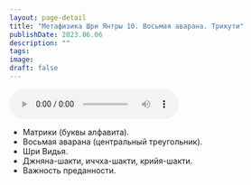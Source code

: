 ```yaml
---
layout: page-detail
title: "Метафизика Шри Янтры 10. Восьмая аварана. Трикути"
publishDate: 2023.06.06
description: ""
tags:
image:
draft: false
---
```


<audio title="2023.06.06 - Метафизика Шри Янтры 10. Восьмая аварана. Трикути.mp3" src="https://filer-api.advayta.org/v1.0/public/files/75196" controls=""></audio>

* Матрики (буквы алфавита).
* Восьмая аварана (центральный треугольник).
* Шри Видья.
* Джняна-шакти, иччха-шакти, крийя-шакти.
* Важность преданности.

  
